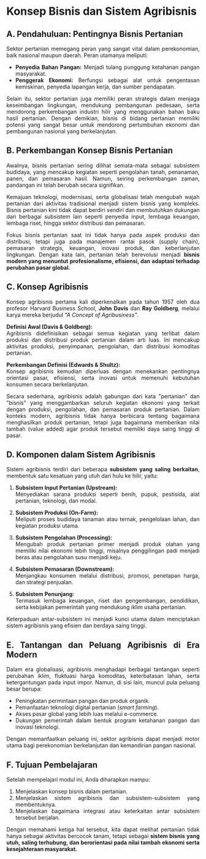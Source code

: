 # Konsep Bisnis dan Sistem Agribisnis

<div align="justify">

## A. Pendahuluan: Pentingnya Bisnis Pertanian

Sektor pertanian memegang peran yang sangat vital dalam perekonomian, baik nasional maupun daerah. Peran utamanya meliputi:

- **Penyedia Bahan Pangan:** Menjadi tulang punggung ketahanan pangan masyarakat.  
- **Penggerak Ekonomi:** Berfungsi sebagai alat untuk pengentasan kemiskinan, penyedia lapangan kerja, dan sumber pendapatan.  

Selain itu, sektor pertanian juga memiliki peran strategis dalam menjaga keseimbangan lingkungan, mendukung pembangunan pedesaan, serta mendorong perkembangan industri hilir yang menggunakan bahan baku hasil pertanian. Dengan demikian, bisnis di bidang pertanian memiliki potensi yang sangat besar untuk mendorong pertumbuhan ekonomi dan pembangunan nasional yang berkelanjutan.

## B. Perkembangan Konsep Bisnis Pertanian

Awalnya, bisnis pertanian sering dilihat semata-mata sebagai subsistem budidaya, yang mencakup kegiatan seperti pengolahan tanah, penanaman, panen, dan pemasaran hasil. Namun, seiring perkembangan zaman, pandangan ini telah berubah secara signifikan.

Kemajuan teknologi, modernisasi, serta globalisasi telah mengubah wajah pertanian dari aktivitas tradisional menjadi sistem bisnis yang kompleks. Bisnis pertanian kini tidak dapat berdiri sendiri dan membutuhkan dukungan dari berbagai subsistem lain seperti penyedia input, lembaga keuangan, lembaga riset, hingga sektor distribusi dan pemasaran.

Fokus bisnis pertanian saat ini tidak hanya pada aspek produksi dan distribusi, tetapi juga pada manajemen rantai pasok (supply chain), pemasaran strategis, keuangan, inovasi produk, dan keberlanjutan lingkungan. Dengan kata lain, pertanian telah berevolusi menjadi **bisnis modern yang menuntut profesionalisme, efisiensi, dan adaptasi terhadap perubahan pasar global.**

## C. Konsep Agribisnis

Konsep agribisnis pertama kali diperkenalkan pada tahun 1957 oleh dua profesor Harvard Business School, **John Davis** dan **Ray Goldberg**, melalui karya mereka berjudul *"A Concept of Agribusiness"*. 

**Definisi Awal (Davis & Goldberg):**  
Agribisnis didefinisikan sebagai semua kegiatan yang terlibat dalam produksi dan distribusi produk pertanian dalam arti luas. Ini mencakup aktivitas produksi, penyimpanan, pengolahan, dan distribusi komoditas pertanian.

**Perkembangan Definisi (Edwards & Shultz):**  
Konsep agribisnis kemudian diperluas dengan menekankan pentingnya orientasi pasar, efisiensi, serta inovasi untuk memenuhi kebutuhan konsumen secara berkelanjutan.

Secara sederhana, agribisnis adalah gabungan dari kata "pertanian" dan "bisnis" yang menggambarkan seluruh kegiatan ekonomi yang terkait dengan produksi, pengolahan, dan pemasaran produk pertanian. Dalam konteks modern, agribisnis tidak hanya berbicara tentang bagaimana menghasilkan produk pertanian, tetapi juga bagaimana memberikan nilai tambah (value added) agar produk tersebut memiliki daya saing tinggi di pasar.

## D. Komponen dalam Sistem Agribisnis

Sistem agribisnis terdiri dari beberapa **subsistem yang saling berkaitan**, membentuk satu kesatuan yang utuh dari hulu ke hilir, yaitu:

1. **Subsistem Input Pertanian (Upstream):**  
   Menyediakan sarana produksi seperti benih, pupuk, pestisida, alat pertanian, teknologi, dan modal.

2. **Subsistem Produksi (On-Farm):**  
   Meliputi proses budidaya tanaman atau ternak, pengelolaan lahan, dan kegiatan produksi utama.

3. **Subsistem Pengolahan (Processing):**  
   Mengubah produk pertanian primer menjadi produk olahan yang memiliki nilai ekonomi lebih tinggi, misalnya penggilingan padi menjadi beras atau pengolahan susu menjadi keju.

4. **Subsistem Pemasaran (Downstream):**  
   Menjangkau konsumen melalui distribusi, promosi, penetapan harga, dan strategi penjualan.

5. **Subsistem Penunjang:**  
   Termasuk lembaga keuangan, riset dan pengembangan, pendidikan, serta kebijakan pemerintah yang mendukung iklim usaha pertanian.

Keterpaduan antar-subsistem ini menjadi kunci utama dalam menciptakan sistem agribisnis yang efisien dan berdaya saing tinggi.

## E. Tantangan dan Peluang Agribisnis di Era Modern

Dalam era globalisasi, agribisnis menghadapi berbagai tantangan seperti perubahan iklim, fluktuasi harga komoditas, keterbatasan lahan, serta ketergantungan pada input impor. Namun, di sisi lain, muncul pula peluang besar berupa:

- Peningkatan permintaan pangan dan produk organik.  
- Pemanfaatan teknologi digital pertanian (*smart farming*).  
- Akses pasar global yang lebih luas melalui e-commerce.  
- Dukungan pemerintah dalam bentuk program ketahanan pangan dan inovasi teknologi.

Dengan memanfaatkan peluang ini, sektor agribisnis dapat menjadi motor utama bagi perekonomian berkelanjutan dan kemandirian pangan nasional.

## F. Tujuan Pembelajaran

Setelah mempelajari modul ini, Anda diharapkan mampu:

1. Menjelaskan konsep bisnis dalam pertanian.  
2. Menjelaskan sistem agribisnis dan subsistem-subsistem yang membentuknya.  
3. Menjelaskan bagaimana integrasi atau keterkaitan antar subsistem tersebut berjalan.  

Dengan memahami ketiga hal tersebut, kita dapat melihat pertanian tidak hanya sebagai aktivitas bercocok tanam, tetapi sebagai **sistem bisnis yang utuh, saling terhubung, dan berorientasi pada nilai tambah ekonomi serta kesejahteraan masyarakat.**

</div>

